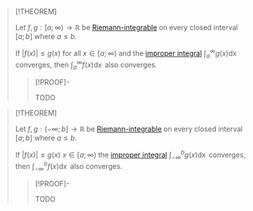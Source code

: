 >[!THEOREM]
>
>Let $f,g: [a;\infty) \to \mathbb{R}$ be [Riemann-integrable](Riemann-Integrability.md) on every closed interval $[a;b]$ where $a \le b$.
>
>If $|f(x)| \le g(x)$ for all $x \in [a;\infty)$ and the [improper integral](Improper%20Integrals.md) $\int_a^\infty g(x) \mathop{\mathrm{d}x}$ converges, then $\int_a^\infty f(x) \mathop{\mathrm{d}x}$ also converges.
>
>>[!PROOF]-
>>
>>TODO


>[!THEOREM]
>
>Let $f,g: (-\infty;b] \to \mathbb{R}$ be [Riemann-integrable](Riemann-Integrability.md) on every closed interval $[a;b]$ where $a \le b$.
>
>If $|f(x)| \le g(x)$ $x \in [a;\infty)$ the [improper integral](Improper%20Integrals.md) $\int_{-\infty}^b g(x) \mathop{\mathrm{d}x}$ converges, then $\int_{-\infty}^b f(x) \mathop{\mathrm{d}x}$ also converges.
>
>>[!PROOF]-
>>
>>TODO
>

